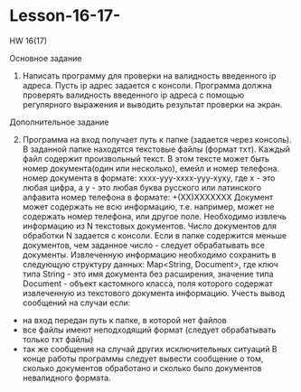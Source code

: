 # Lesson-16-17-
HW 16(17)

  Основное задание

1. Написать программу для проверки на валидность введенного ip адреса.
Пусть ip адрес задается с консоли.
Программа должна проверять валидность введенного ip адреса с помощью регулярного выражения и выводить результат проверки на экран.


  Дополнительное задание

2. Программа на вход получает путь к папке (задается через консоль).
В заданной папке находятся текстовые файлы (формат тхт).
Каждый файл содержит произвольный текст. В этом тексте может быть номер документа(один или несколько), емейл и номер телефона.
номер документа в формате: xxxx-yyy-xxxx-yyy-xyxy, где x - это любая цифра, а y - это любая буква русского или латинского алфавита номер телефона в формате: +(ХХ)ХХХХХХХ
Документ может содержать не всю информацию, т.е. например, может не содержать номер телефона, или другое поле.
Необходимо извлечь информацию из N текстовых документов. Число документов для обработки N задается с консоли.
Если в папке содержится меньше документов, чем заданное число - следует обрабатывать все документы.
Извлеченную информацию необходимо сохранить в следующую структуру данных:
Map<String, Document>, где ключ типа String - это имя документа без расширения, значение типа Document - объект кастомного класса, поля которого содержат извлеченную из текстового документа информацию.
Учесть вывод сообщений на случаи если:
- на вход передан путь к папке, в которой нет файлов
- все файлы имеют неподходящий формат (следует обрабатывать только тхт файлы)
- так же сообщения на случай других исключительных ситуаций
В конце работы программы следует вывести сообщение о том, сколько документов обработано и сколько было документов невалидного формата.
